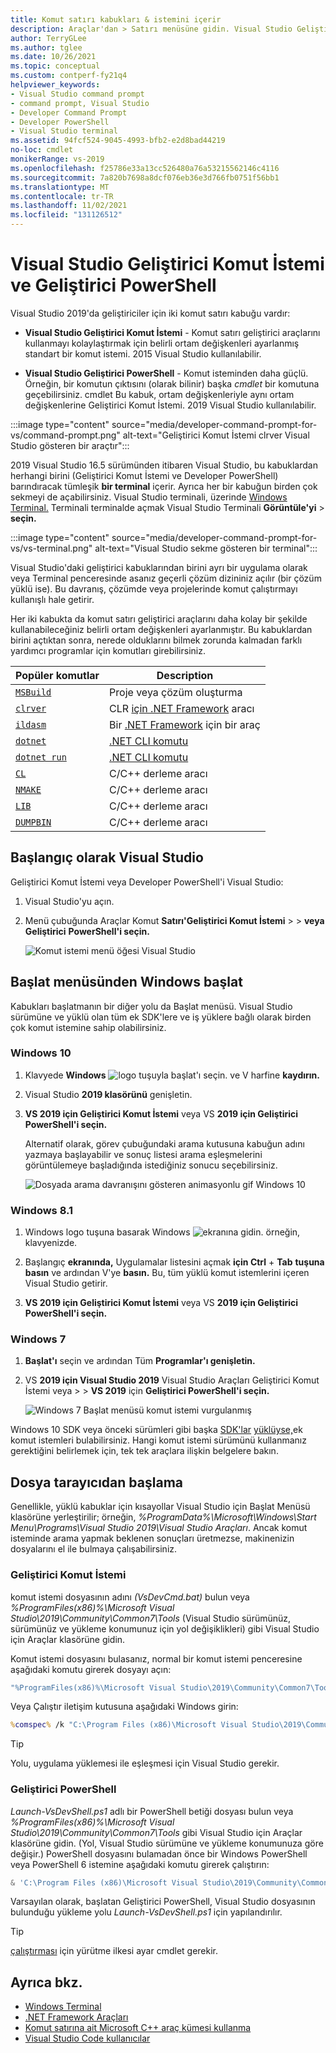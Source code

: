 ```yaml
---
title: Komut satırı kabukları & istemini içerir
description: Araçlar'dan > Satırı menüsüne gidin. Visual Studio Geliştirici Komut İstemi, Geliştirici PowerShell ve terminal sayesinde .NET ve C++ araçlarını daha kolay bir şekilde kullanabilirsiniz.
author: TerryGLee
ms.author: tglee
ms.date: 10/26/2021
ms.topic: conceptual
ms.custom: contperf-fy21q4
helpviewer_keywords:
- Visual Studio command prompt
- command prompt, Visual Studio
- Developer Command Prompt
- Developer PowerShell
- Visual Studio terminal
ms.assetid: 94fcf524-9045-4993-bfb2-e2d8bad44219
no-loc: cmdlet
monikerRange: vs-2019
ms.openlocfilehash: f25786e33a13cc526480a76a53215562146c4116
ms.sourcegitcommit: 7a820b7698a8dcf076eb36e3d766fb0751f56bb1
ms.translationtype: MT
ms.contentlocale: tr-TR
ms.lasthandoff: 11/02/2021
ms.locfileid: "131126512"
---
```

# <a name="visual-studio-developer-command-prompt-and-developer-powershell"></a>Visual Studio Geliştirici Komut İstemi ve Geliştirici PowerShell

Visual Studio 2019'da geliştiriciler için iki komut satırı kabuğu vardır:

- **Visual Studio Geliştirici Komut İstemi** - Komut satırı geliştirici araçlarını kullanmayı kolaylaştırmak için belirli ortam değişkenleri ayarlanmış standart bir komut istemi. 2015 Visual Studio kullanılabilir.

- **Visual Studio Geliştirici PowerShell** - Komut isteminden daha güçlü. Örneğin, bir komutun çıktısını (olarak bilinir) başka *cmdlet* bir komutuna geçebilirsiniz. cmdlet Bu kabuk, ortam değişkenleriyle aynı ortam değişkenlerine Geliştirici Komut İstemi. 2019 Visual Studio kullanılabilir.

:::image type="content" source="media/developer-command-prompt-for-vs/command-prompt.png" alt-text="Geliştirici Komut İstemi clrver Visual Studio gösteren bir araçtır":::

2019 Visual Studio 16.5 sürümünden itibaren Visual Studio, bu kabuklardan herhangi birini (Geliştirici Komut İstemi ve Developer PowerShell) barındıracak tümleşik **bir terminal** içerir. Ayrıca her bir kabuğun birden çok sekmeyi de açabilirsiniz. Visual Studio terminali, üzerinde [Windows Terminal.](/windows/terminal/) Terminali terminalde açmak Visual Studio Terminali **Görüntüle'yi**  >  **seçin.**

:::image type="content" source="media/developer-command-prompt-for-vs/vs-terminal.png" alt-text="Visual Studio sekme gösteren bir terminal":::

Visual Studio'daki geliştirici kabuklarından birini ayrı bir uygulama olarak veya Terminal penceresinde asanız geçerli çözüm dizininiz açılır (bir çözüm yüklü ise). Bu davranış, çözümde veya projelerinde komut çalıştırmayı kullanışlı hale getirir.

Her iki kabukta da komut satırı geliştirici araçlarını daha kolay bir şekilde kullanabileceğiniz belirli ortam değişkenleri ayarlanmıştır. Bu kabuklardan birini açtıktan sonra, nerede olduklarını bilmek zorunda kalmadan farklı yardımcı programlar için komutları girebilirsiniz.

|Popüler komutlar|Description|
|--|--|
|[`MSBuild`](../../msbuild/msbuild-command-line-reference.md)|Proje veya çözüm oluşturma|
|[`clrver`](/dotnet/framework/tools/clrver-exe-clr-version-tool)| CLR [için .NET Framework](/dotnet/framework/tools/index) aracı|
|[`ildasm`](/dotnet/framework/tools/ildasm-exe-il-disassembler)|Bir [.NET Framework](/dotnet/framework/tools/index) için bir araç|
|[`dotnet`](/dotnet/core/tools/dotnet)|[.NET CLI komutu](/dotnet/core/tools/index)|
|[`dotnet run`](/dotnet/core/tools/dotnet-run)|[.NET CLI komutu](/dotnet/core/tools/index)|
|[`CL`](/cpp/build/reference/compiler-command-line-syntax)|C/C++ derleme aracı|
|[`NMAKE`](/cpp/build/reference/running-nmake)|C/C++ derleme aracı|
|[`LIB`](/cpp/build/reference/lib-reference)| C/C++ derleme aracı|
|[`DUMPBIN`](/cpp/build/reference/dumpbin-reference)| C/C++ derleme aracı|

## <a name="start-in-visual-studio"></a>Başlangıç olarak Visual Studio

Geliştirici Komut İstemi veya Developer PowerShell'i Visual Studio:

1. Visual Studio'yu açın.

1. Menü çubuğunda Araçlar Komut **Satırı'Geliştirici Komut İstemi**  >    >  **veya Geliştirici** **PowerShell'i seçin.**

   ![Komut istemi menü öğesi Visual Studio](./media/developer-command-prompt-for-vs/vs-menu.png)

## <a name="start-from-windows-menu"></a>Başlat menüsünden Windows başlat

Kabukları başlatmanın bir diğer yolu da Başlat menüsü. Visual Studio sürümüne ve yüklü olan tüm ek SDK'lere ve iş yüklere bağlı olarak birden çok komut istemine sahip olabilirsiniz.

### <a name="windows-10"></a>Windows 10

1. Klavyede **Windows** ![ logo tuşuyla başlat'ı seçin.](./media/developer-command-prompt-for-vs/windows-logo-key-graphic.png) ve V harfine **kaydırın.**

1. Visual Studio **2019 klasörünü** genişletin.

1. **VS 2019 için Geliştirici Komut İstemi** veya VS **2019 için Geliştirici PowerShell'i seçin.**

   Alternatif olarak, görev çubuğundaki arama kutusuna kabuğun adını yazmaya başlayabilir ve sonuç listesi arama eşleşmelerini görüntülemeye başladığında istediğiniz sonucu seçebilirsiniz.

   ![Dosyada arama davranışını gösteren animasyonlu gif Windows 10](./media/developer-command-prompt-for-vs/windows-10-search.gif)

### <a name="windows-81"></a>Windows 8.1

1. Windows logo  tuşuna basarak Windows ![ ekranına gidin.](./media/developer-command-prompt-for-vs/windows-logo-key-graphic.png) örneğin, klavyenizde.

1. Başlangıç **ekranında,** Uygulamalar listesini açmak **için Ctrl** + **Tab** **tuşuna basın** ve ardından V'ye **basın.** Bu, tüm yüklü komut istemlerini içeren Visual Studio getirir.

1. **VS 2019 için Geliştirici Komut İstemi** veya VS **2019 için Geliştirici PowerShell'i seçin.**

### <a name="windows-7"></a>Windows 7

1. **Başlat'ı** seçin ve ardından Tüm **Programlar'ı genişletin.**

1. VS **2019 için Visual Studio 2019** Visual Studio Araçları Geliştirici Komut İstemi veya  >    >  **VS 2019** için **Geliştirici PowerShell'i seçin.**

   ![Windows 7 Başlat menüsü komut istemi vurgulanmış](./media/developer-command-prompt-for-vs/windows-7-menu.png)

Windows 10 SDK veya önceki sürümleri gibi başka [SDK'lar](https://developer.microsoft.com/windows/downloads/windows-10-sdk) [yüklüyse,](https://developer.microsoft.com/windows/downloads/sdk-archive)ek komut istemleri bulabilirsiniz. Hangi komut istemi sürümünü kullanmanız gerektiğini belirlemek için, tek tek araçlara ilişkin belgelere bakın.

## <a name="start-from-file-browser"></a>Dosya tarayıcıdan başlama

Genellikle, yüklü kabuklar için kısayollar Visual Studio için  Başlat Menüsü klasörüne yerleştirilir; örneğin, *%ProgramData%\Microsoft\Windows\Start Menu\Programs\Visual Studio 2019\Visual Studio Araçları*. Ancak komut isteminde arama yapmak beklenen sonuçları üretmezse, makinenizin dosyalarını el ile bulmaya çalışabilirsiniz.

### <a name="developer-command-prompt"></a>Geliştirici Komut İstemi

komut istemi dosyasının adını *(VsDevCmd.bat)* bulun veya *%ProgramFiles(x86)%\Microsoft Visual Studio\2019\Community\Common7\Tools* (Visual Studio sürümünüz, sürümünüz ve yükleme konumunuz için yol değişiklikleri) gibi Visual Studio için Araçlar klasörüne gidin.

Komut istemi dosyasını bulasanız, normal bir komut istemi penceresine aşağıdaki komutu girerek dosyayı açın:

```cmd
"%ProgramFiles(x86)%\Microsoft Visual Studio\2019\Community\Common7\Tools\VsDevCmd.bat"
```

Veya Çalıştır iletişim kutusuna aşağıdaki Windows  girin:

```cmd
%comspec% /k "C:\Program Files (x86)\Microsoft Visual Studio\2019\Community\Common7\Tools\VsDevCmd.bat"
```

> [!TIP]
> Yolu, uygulama yüklemesi ile eşleşmesi için Visual Studio gerekir.

### <a name="developer-powershell"></a>Geliştirici PowerShell

*Launch-VsDevShell.ps1* adlı bir PowerShell betiği dosyası bulun veya *%ProgramFiles(x86)%\Microsoft Visual Studio\2019\Community\Common7\Tools* gibi Visual Studio için Araçlar klasörüne gidin. (Yol, Visual Studio sürümüne ve yükleme konumunuza göre değişir.) PowerShell dosyasını bulamadan önce bir Windows PowerShell veya PowerShell 6 istemine aşağıdaki komutu girerek çalıştırın:

```powershell
& 'C:\Program Files (x86)\Microsoft Visual Studio\2019\Community\Common7\Tools\Launch-VsDevShell.ps1'
```

Varsayılan olarak, başlatan Geliştirici PowerShell, Visual Studio dosyasının bulunduğu yükleme yolu *Launch-VsDevShell.ps1* için yapılandırılır.

> [!TIP]
> [çalıştırması](/powershell/module/microsoft.powershell.core/about/about_execution_policies) için yürütme ilkesi ayar cmdlet gerekir.

## <a name="see-also"></a>Ayrıca bkz.

- [Windows Terminal](/windows/terminal/)
- [.NET Framework Araçları](/dotnet/framework/tools/index)
- [Komut satırına ait Microsoft C++ araç kümesi kullanma](/cpp/build/building-on-the-command-line)
- [Visual Studio Code kullanıcılar](https://code.visualstudio.com/docs/cpp/config-msvc#:~:text=To%20open%20the%20Developer%20Command,item%20to%20open%20the%20prompt.)
